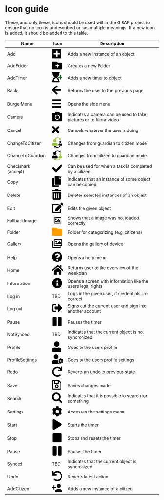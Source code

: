 # Icon guide

These, and only these, icons should be used within the GIRAF project to ensure that
no icon is undescribed or has multiple meanings. If a new icon is added, it should
be added to this table.

| **Name**           | **Icon**                                                                 | **Description**                                                    |
|--------------------|--------------------------------------------------------------------------|--------------------------------------------------------------------|
| Add                | ![add](./images/Icons%20GIRAF/35x35px/add.png)                           | Adds a new instance of an object                                   |
| AddFolder          | ![addFolder](./images/Icons%20GIRAF/35x35px/addFolder.png)               | Creates a new Folder                                                  |
| AddTimer           | ![addTimer](./images/Icons%20GIRAF/35x35px/addTimer.png)                 | Adds a new timer to object                                         |
| Back               | ![Back](./images/Icons%20GIRAF/35x35px/back.png)                         | Returns the user to the previous page                              |
| BurgerMenu         | ![burgerMenu](./images/Icons%20GIRAF/35x35px/burgermenu.png)             | Opens the side menu                                                |
| Camera             | ![camera](./images/Icons%20GIRAF/35x35px/camera.png)                     | Indicates a camera can be used to take pictures or to film a video |
| Cancel             | ![cancel](./images/Icons%20GIRAF/35x35px/cancel.png)                     | Cancels whatever the user is doing                                 |
| ChangeToCitizen    | ![ChangeToCitizen](./images/Icons%20GIRAF/35x35px/changeToCitizen.png)   | Changes from guardian to citizen mode                              |
| ChangeToGuardian   | ![ChangeToGuardian](./images/Icons%20GIRAF/35x35px/changeToGuardian.png) | Changes from citizen to guardian mode                              |
| Checkmark (accept) | ![Accept](./images/Icons%20GIRAF/35x35px/accept.png)                     | Can be used for when a task is completed by a citizen              |
| Copy               | ![copy](./images/Icons%20GIRAF/35x35px/copy.png)                         | Indicates that an instance of some object can be copied            |
| Delete             | ![delete](./images/Icons%20GIRAF/35x35px/delete.png)                     | Deletes selected instances of an object                            |
| Edit               | ![edit](./images/Icons%20GIRAF/35x35px/edit.png)                         | Edits the given object                                             |
| FallbackImage      | ![fallbackImage](./images/Icons%20GIRAF/35x35px/fallbackImage.png)       | Shows that a image was not loaded correctly                        |
| Folder             | ![folder](./images/Icons%20GIRAF/35x35px/folder.png)                     | Folder for categorizing (e.g. citizens)                            |
| Gallery            | ![gallery](./images/Icons%20GIRAF/35x35px/gallery.png)                   | Opens the gallery of device                                        |
| Help               | ![help](./images/Icons%20GIRAF/35x35px/help.png)                         | Opens a help menu                                                  |
| Home               | ![home](./images/Icons%20GIRAF/35x35px/home.png)                         | Returns user to the overview of the weekplan                       |
| Information        | ![information](./images/Icons%20GIRAF/35x35px/information.png)           | Opens a screen with information like the users legal rights                                                  |
| Log in             | TBD                                                                      | Logs in the given user, if credentials are correct                 |
| Log out            | ![LogOut](./images/Icons%20GIRAF/35x35px/logout.png)                     | Signs out the current user and sign into another account           |
| Pause              | ![Pause](./images/Icons%20GIRAF/35x35px/pause.png)                       | Pauses the timer                                                   |
| NotSynced          | TBD                                                                      | Indicates that the current object is not syncronized               |
| Profile            | ![profile](./images/Icons%20GIRAF/35x35px/profile.png)                   | Goes to the users profile                                          |
| ProfileSettings    | ![ProfileSettings](./images/Icons%20GIRAF/35x35px/profileSettings.png)   | Goes to the users profile settings                                 |
| Redo               | ![redo](./images/Icons%20GIRAF/35x35px/redo.png)                         | Reverts an undo to previous state                                  |
| Save               | ![Save](./images/Icons%20GIRAF/35x35px/save.png)                         | Saves changes made                                                 |
| Search             | ![search](./images/Icons%20GIRAF/35x35px/search.png)                     | Indicates that it is possible to search for something              |
| Settings           | ![Settings](./images/Icons%20GIRAF/35x35px/settings.png)                 | Accesses the settings menu                                         |
| Start              | ![start](./images/Icons%20GIRAF/35x35px/start.png)                       | Starts the timer                                                   |
| Stop               | ![stop](./images/Icons%20GIRAF/35x35px/stop.png)                         | Stops and resets the timer                                         |
| Pause              | ![pause](./images/Icons%20GIRAF/35x35px/pause.png)                       | Pauses the timer                                                   |
| Synced             | TBD                                                                      | Indicates that the current object is syncronized                   |
| Undo               | ![undo](./images/Icons%20GIRAF/35x35px/undo.png)                         | Reverts latest action                                              |
| AddCitizen         | ![AddCitizen](./images/Icons%20GIRAF/35x35px/addCitizen.png)             | Adds a new instance of a citizen                                   |
